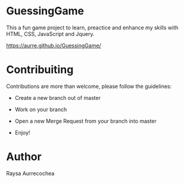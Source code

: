 # GuessingGame
This a fun game project to learn, preactice and enhance my skills with HTML, CSS, JavaScript and Jquery.

https://aurre.github.io/GuessingGame/

# Contribuiting
Contributions are more than welcome, please follow the guidelines:


- Create a new branch out of master 

- Work on your branch

- Open a new Merge Request from your branch into master

- Enjoy!

# Author

Raysa Aurrecochea
